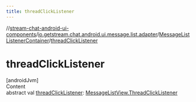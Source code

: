```yaml
---
title: threadClickListener
---
```

//[stream-chat-android-ui-components](../../../index.md)/[io.getstream.chat.android.ui.message.list.adapter](../index.md)/[MessageListListenerContainer](index.md)/[threadClickListener](threadClickListener.md)



# threadClickListener  
[androidJvm]  
Content  
abstract val [threadClickListener](threadClickListener.md): [MessageListView.ThreadClickListener](../../io.getstream.chat.android.ui.message.list/MessageListView/ThreadClickListener/index.md)  



